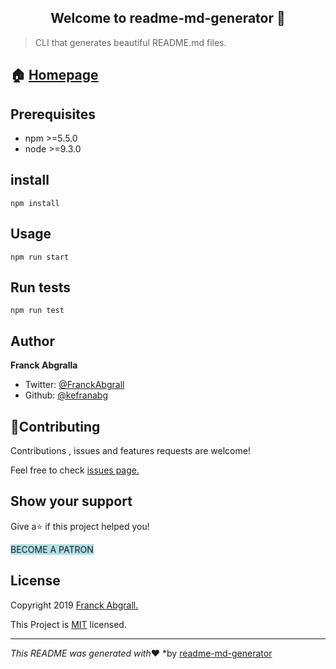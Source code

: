 <div align = "center">
  <h2> Welcome to readme-md-generator 👋</h2>
 </div>
 
> CLI that generates beautiful README.md files.

## 🏠 [Homepage](https://link-url-here.org)
## Prerequisites
* npm >=5.5.0
* node >=9.3.0
## install
    npm install
## Usage
    npm run start
## Run tests
    npm run test
## Author 
**Franck Abgralla**
* Twitter: [@FranckAbgrall](https://link-url-here.org)
* Github:  [@kefranabg](https://link-url-here.org)
## 🤝Contributing
Contributions , issues and features requests are welcome!

Feel free to check [issues page.](https://link-url-here.org)
## Show your support
Give a⭐ if this project helped you!

<span style="background-color:powderblue;"> BECOME A PATRON </span> 

## License
Copyright 2019 [Franck Abgrall.](https://link-url-here.org)

This Project is [MIT](https://link-url-here.org) licensed.
  
  ---
*This README was generated with*❤️ *by [readme-md-generator](https://link-url-here.org)



